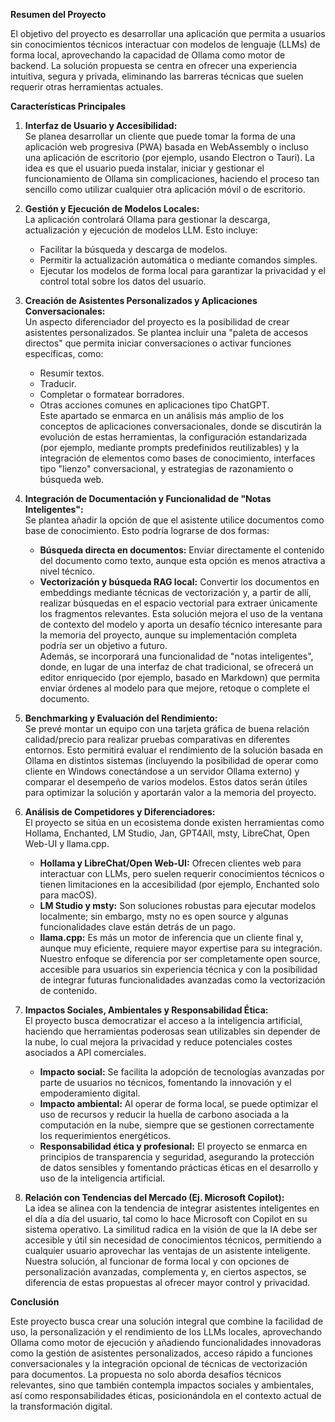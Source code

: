**Resumen del Proyecto**

El objetivo del proyecto es desarrollar una aplicación que permita a usuarios sin conocimientos técnicos interactuar con modelos de lenguaje (LLMs) de forma local, aprovechando la capacidad de Ollama como motor de backend. La solución propuesta se centra en ofrecer una experiencia intuitiva, segura y privada, eliminando las barreras técnicas que suelen requerir otras herramientas actuales.

**Características Principales**

1.  **Interfaz de Usuario y Accesibilidad:**\
    Se planea desarrollar un cliente que puede tomar la forma de una aplicación web progresiva (PWA) basada en WebAssembly o incluso una aplicación de escritorio (por ejemplo, usando Electron o Tauri). La idea es que el usuario pueda instalar, iniciar y gestionar el funcionamiento de Ollama sin complicaciones, haciendo el proceso tan sencillo como utilizar cualquier otra aplicación móvil o de escritorio.

2.  **Gestión y Ejecución de Modelos Locales:**\
    La aplicación controlará Ollama para gestionar la descarga, actualización y ejecución de modelos LLM. Esto incluye:

    -   Facilitar la búsqueda y descarga de modelos.
    -   Permitir la actualización automática o mediante comandos simples.
    -   Ejecutar los modelos de forma local para garantizar la privacidad y el control total sobre los datos del usuario.
3.  **Creación de Asistentes Personalizados y Aplicaciones Conversacionales:**\
    Un aspecto diferenciador del proyecto es la posibilidad de crear asistentes personalizados. Se plantea incluir una "paleta de accesos directos" que permita iniciar conversaciones o activar funciones específicas, como:

    -   Resumir textos.
    -   Traducir.
    -   Completar o formatear borradores.
    -   Otras acciones comunes en aplicaciones tipo ChatGPT.\
        Este apartado se enmarca en un análisis más amplio de los conceptos de aplicaciones conversacionales, donde se discutirán la evolución de estas herramientas, la configuración estandarizada (por ejemplo, mediante prompts predefinidos reutilizables) y la integración de elementos como bases de conocimiento, interfaces tipo "lienzo" conversacional, y estrategias de razonamiento o búsqueda web.
4.  **Integración de Documentación y Funcionalidad de "Notas Inteligentes":**\
    Se plantea añadir la opción de que el asistente utilice documentos como base de conocimiento. Esto podría lograrse de dos formas:

    -   **Búsqueda directa en documentos:** Enviar directamente el contenido del documento como texto, aunque esta opción es menos atractiva a nivel técnico.
    -   **Vectorización y búsqueda RAG local:** Convertir los documentos en embeddings mediante técnicas de vectorización y, a partir de allí, realizar búsquedas en el espacio vectorial para extraer únicamente los fragmentos relevantes. Esta solución mejora el uso de la ventana de contexto del modelo y aporta un desafío técnico interesante para la memoria del proyecto, aunque su implementación completa podría ser un objetivo a futuro.\
        Además, se incorporará una funcionalidad de "notas inteligentes", donde, en lugar de una interfaz de chat tradicional, se ofrecerá un editor enriquecido (por ejemplo, basado en Markdown) que permita enviar órdenes al modelo para que mejore, retoque o complete el documento.
5.  **Benchmarking y Evaluación del Rendimiento:**\
    Se prevé montar un equipo con una tarjeta gráfica de buena relación calidad/precio para realizar pruebas comparativas en diferentes entornos. Esto permitirá evaluar el rendimiento de la solución basada en Ollama en distintos sistemas (incluyendo la posibilidad de operar como cliente en Windows conectándose a un servidor Ollama externo) y comparar el desempeño de varios modelos. Estos datos serán útiles para optimizar la solución y aportarán valor a la memoria del proyecto.

6.  **Análisis de Competidores y Diferenciadores:**\
    El proyecto se sitúa en un ecosistema donde existen herramientas como Hollama, Enchanted, LM Studio, Jan, GPT4All, msty, LibreChat, Open Web-UI y llama.cpp.

    -   **Hollama y LibreChat/Open Web-UI:** Ofrecen clientes web para interactuar con LLMs, pero suelen requerir conocimientos técnicos o tienen limitaciones en la accesibilidad (por ejemplo, Enchanted solo para macOS).
    -   **LM Studio y msty:** Son soluciones robustas para ejecutar modelos localmente; sin embargo, msty no es open source y algunas funcionalidades clave están detrás de un pago.
    -   **llama.cpp:** Es más un motor de inferencia que un cliente final y, aunque muy eficiente, requiere mayor expertise para su integración.\
        Nuestro enfoque se diferencia por ser completamente open source, accesible para usuarios sin experiencia técnica y con la posibilidad de integrar futuras funcionalidades avanzadas como la vectorización de contenido.
7.  **Impactos Sociales, Ambientales y Responsabilidad Ética:**\
    El proyecto busca democratizar el acceso a la inteligencia artificial, haciendo que herramientas poderosas sean utilizables sin depender de la nube, lo cual mejora la privacidad y reduce potenciales costes asociados a API comerciales.

    -   **Impacto social:** Se facilita la adopción de tecnologías avanzadas por parte de usuarios no técnicos, fomentando la innovación y el empoderamiento digital.
    -   **Impacto ambiental:** Al operar de forma local, se puede optimizar el uso de recursos y reducir la huella de carbono asociada a la computación en la nube, siempre que se gestionen correctamente los requerimientos energéticos.
    -   **Responsabilidad ética y profesional:** El proyecto se enmarca en principios de transparencia y seguridad, asegurando la protección de datos sensibles y fomentando prácticas éticas en el desarrollo y uso de la inteligencia artificial.
8.  **Relación con Tendencias del Mercado (Ej. Microsoft Copilot):**\
    La idea se alinea con la tendencia de integrar asistentes inteligentes en el día a día del usuario, tal como lo hace Microsoft con Copilot en su sistema operativo. La similitud radica en la visión de que la IA debe ser accesible y útil sin necesidad de conocimientos técnicos, permitiendo a cualquier usuario aprovechar las ventajas de un asistente inteligente. Nuestra solución, al funcionar de forma local y con opciones de personalización avanzadas, complementa y, en ciertos aspectos, se diferencia de estas propuestas al ofrecer mayor control y privacidad.

**Conclusión**

Este proyecto busca crear una solución integral que combine la facilidad de uso, la personalización y el rendimiento de los LLMs locales, aprovechando Ollama como motor de ejecución y añadiendo funcionalidades innovadoras como la gestión de asistentes personalizados, acceso rápido a funciones conversacionales y la integración opcional de técnicas de vectorización para documentos. La propuesta no solo aborda desafíos técnicos relevantes, sino que también contempla impactos sociales y ambientales, así como responsabilidades éticas, posicionándola en el contexto actual de la transformación digital.